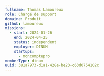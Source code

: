 ```yaml
---
fullname: Thomas Lamoureux
role: Chargé de support
domaine: Produit
github: lamoureux
missions:
  - start: 2024-01-26
    end: 2024-04-25
    status: independent
    employer: DINUM
    startups:
      - moncomptepro
memberType: dinum
uuid: 381a7973-d1a1-428e-be23-c63d0754102c
---
```

